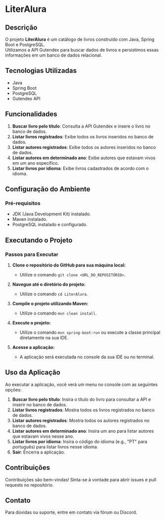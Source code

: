 # LiterAlura

## Descrição

O projeto **LiterAlura** é um catálogo de livros construído com Java, Spring Boot e PostgreSQL. <br>
Utilizamos a API Gutendex para buscar dados de livros e persistimos essas informações em um banco de dados relacional.

## Tecnologias Utilizadas

- Java
- Spring Boot
- PostgreSQL
- Gutendex API

## Funcionalidades

1. **Buscar livro pelo título**: Consulta a API Gutendex e insere o livro no banco de dados.
2. **Listar livros registrados**: Exibe todos os livros inseridos no banco de dados.
3. **Listar autores registrados**: Exibe todos os autores inseridos no banco de dados.
4. **Listar autores em determinado ano**: Exibe autores que estavam vivos em um ano específico.
5. **Listar livros por idioma**: Exibe livros cadastrados de acordo com o idioma.

## Configuração do Ambiente

### Pré-requisitos

- JDK (Java Development Kit) instalado.
- Maven instalado.
- PostgreSQL instalado e configurado.

## Executando o Projeto

### Passos para Executar

1. **Clone o repositório do GitHub para sua máquina local:**
   - Utilize o comando `git clone <URL_DO_REPOSITÓRIO>`.

2. **Navegue até o diretório do projeto:**
   - Utilize o comando `cd LiterAlura`.

3. **Compile o projeto utilizando Maven:**
   - Utilize o comando `mvn clean install`.

4. **Execute o projeto:**
   - Utilize o comando `mvn spring-boot:run` ou execute a classe principal diretamente na sua IDE.

5. **Acesse a aplicação:**
   - A aplicação será executada no console da sua IDE ou no terminal.

## Uso da Aplicação

Ao executar a aplicação, você verá um menu no console com as seguintes opções:
  
1. **Buscar livro pelo título**: Insira o título do livro para consultar a API e inserir no banco de dados.
2. **Listar livros registrados**: Mostra todos os livros registrados no banco de dados.
3. **Listar autores registrados**: Mostra todos os autores registrados no banco de dados.
4. **Listar autores em determinado ano**: Insira um ano para listar autores que estavam vivos nesse ano.
5. **Listar livros por idioma**: Insira o código do idioma (e.g., "PT" para português) para listar livros nesse idioma.
6. **Sair**: Encerra a aplicação.

## Contribuições

Contribuições são bem-vindas! Sinta-se à vontade para abrir issues e pull requests no repositório.

## Contato

Para dúvidas ou suporte, entre em contato via fórum ou Discord.
